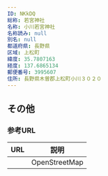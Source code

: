 ```yaml
---
ID: NKkDQ
総称: 若宮神社
名称: 小川若宮神社
名称読み: null
別名: null
都道府県: 長野県
区域: 上松町
緯度: 35.7807163
経度: 137.6865134
郵便番号: 3995607
住所: 長野県木曽郡上松町小川３０２０
---
```


## その他

### 参考URL

| URL | 説明          |
| --- | ------------- |
|     | OpenStreetMap |
